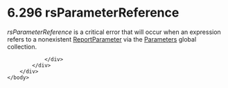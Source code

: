 <html dir="LTR" xmlns:mshelp="http://msdn.microsoft.com/mshelp" xmlns:ddue="http://ddue.schemas.microsoft.com/authoring/2003/5" xmlns:xlink="http://www.w3.org/1999/xlink" xmlns:tool="http://www.microsoft.com/tooltip">
    <head>
        <meta http-equiv="Content-Type" content="text/html; CHARSET=utf-8"></meta>
        <meta name="save" content="history"></meta>
        <title>6.296 rsParameterReference</title>
        <xml>
            <mshelp:toctitle title="6.296 rsParameterReference"></mshelp:toctitle>
            <mshelp:rltitle title="[MS-RDL]: rsParameterReference"></mshelp:rltitle>
            <mshelp:keyword index="A" term="10f5d955-536c-4f8e-adf8-585f0c4cd0b1"></mshelp:keyword>
            <mshelp:attr name="DCSext.ContentType" value="open specification"></mshelp:attr>
            <mshelp:attr name="AssetID" value="10f5d955-536c-4f8e-adf8-585f0c4cd0b1"></mshelp:attr>
            <mshelp:attr name="TopicType" value="kbRef"></mshelp:attr>
            <mshelp:attr name="DCSext.Title" value="[MS-RDL]: rsParameterReference" />
        </xml>
    </head>
    <body>
        <div id="header">
            <h1 class="heading">6.296 rsParameterReference</h1>
        </div>
        <div id="mainSection">
            <div id="mainBody">
                <div id="allHistory" class="saveHistory"></div>
                <div id="sectionSection0" class="section" name="collapseableSection">
                    

<p><i>rsParameterReference</i> is a critical error that will
occur when an expression refers to a nonexistent <a href="7c3f4c83-9172-48db-94c1-693295c5d623.htm">ReportParameter</a> via the <a href="f7dec362-cf85-4dd9-9f29-7e8101e80b9a.htm">Parameters</a> global
collection.</p>


                </div>
            </div>
        </div>
    </body>
</html>